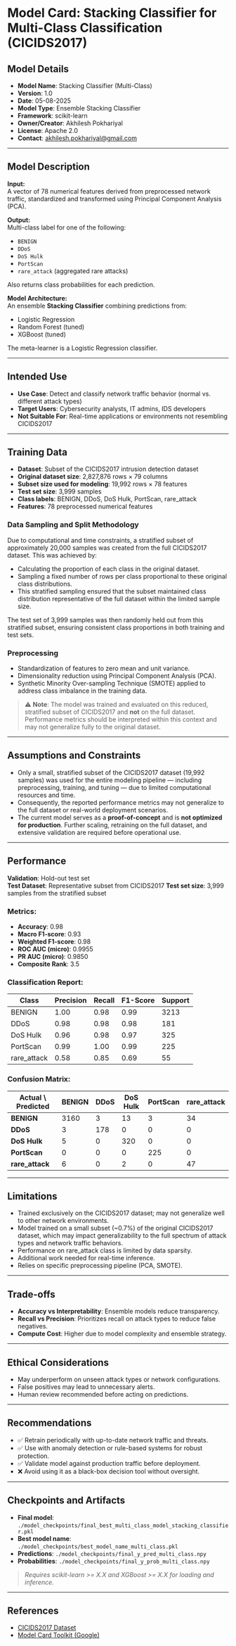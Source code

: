 # Model Card: Stacking Classifier for Multi-Class Classification (CICIDS2017)

## Model Details

- **Model Name**: Stacking Classifier (Multi-Class)
- **Version**: 1.0  
- **Date**: 05-08-2025  
- **Model Type**: Ensemble Stacking Classifier  
- **Framework**: scikit-learn  
- **Owner/Creator**: Akhilesh Pokhariyal  
- **License**: Apache 2.0  
- **Contact**: akhilesh.pokhariyal@gmail.com  

---

## Model Description

**Input:**  
A vector of 78 numerical features derived from preprocessed network traffic, standardized and transformed using Principal Component Analysis (PCA).

**Output:**  
Multi-class label for one of the following:
- `BENIGN`
- `DDoS`
- `DoS Hulk`
- `PortScan`
- `rare_attack` (aggregated rare attacks)

Also returns class probabilities for each prediction.

**Model Architecture:**  
An ensemble **Stacking Classifier** combining predictions from:
- Logistic Regression
- Random Forest (tuned)
- XGBoost (tuned)

The meta-learner is a Logistic Regression classifier.

---

## Intended Use

- **Use Case**: Detect and classify network traffic behavior (normal vs. different attack types)
- **Target Users**: Cybersecurity analysts, IT admins, IDS developers  
- **Not Suitable For**: Real-time applications or environments not resembling CICIDS2017

---
## Training Data

- **Dataset**: Subset of the CICIDS2017 intrusion detection dataset  
- **Original dataset size**: 2,827,876 rows × 79 columns  
- **Subset size used for modeling**: 19,992 rows × 78 features  
- **Test set size**: 3,999 samples  
- **Class labels**: BENIGN, DDoS, DoS Hulk, PortScan, rare_attack  
- **Features**: 78 preprocessed numerical features  

### Data Sampling and Split Methodology

Due to computational and time constraints, a stratified subset of approximately 20,000 samples was created from the full CICIDS2017 dataset. This was achieved by:

- Calculating the proportion of each class in the original dataset.
- Sampling a fixed number of rows per class proportional to these original class distributions.
- This stratified sampling ensured that the subset maintained class distribution representative of the full dataset within the limited sample size.

The test set of 3,999 samples was then randomly held out from this stratified subset, ensuring consistent class proportions in both training and test sets.

### Preprocessing

- Standardization of features to zero mean and unit variance.
- Dimensionality reduction using Principal Component Analysis (PCA).
- Synthetic Minority Over-sampling Technique (SMOTE) applied to address class imbalance in the training data.

> ⚠️ **Note**: The model was trained and evaluated on this reduced, stratified subset of CICIDS2017 and **not** on the full dataset. Performance metrics should be interpreted within this context and may not generalize fully to the original dataset.

---

## Assumptions and Constraints

- Only a small, stratified subset of the CICIDS2017 dataset (19,992 samples) was used for the entire modeling pipeline — including preprocessing, training, and tuning — due to limited computational resources and time.
- Consequently, the reported performance metrics may not generalize to the full dataset or real-world deployment scenarios.
- The current model serves as a **proof-of-concept** and is **not optimized for production**. Further scaling, retraining on the full dataset, and extensive validation are required before operational use.

---

## Performance

**Validation**: Hold-out test set  
**Test Dataset**: Representative subset from CICIDS2017
**Test set size**: 3,999 samples from the stratified subset

### Metrics:
- **Accuracy**: 0.98  
- **Macro F1-score**: 0.93  
- **Weighted F1-score**: 0.98  
- **ROC AUC (micro)**: 0.9955  
- **PR AUC (micro)**: 0.9850  
- **Composite Rank**: 3.5

### Classification Report:

| Class        | Precision | Recall | F1-Score | Support |
|--------------|-----------|--------|----------|---------|
| BENIGN       | 1.00      | 0.98   | 0.99     | 3213    |
| DDoS         | 0.98      | 0.98   | 0.98     | 181     |
| DoS Hulk     | 0.96      | 0.98   | 0.97     | 325     |
| PortScan     | 0.99      | 1.00   | 0.99     | 225     |
| rare_attack  | 0.58      | 0.85   | 0.69     | 55      |

### Confusion Matrix:

| Actual \ Predicted | BENIGN | DDoS | DoS Hulk | PortScan | rare_attack |
|--------------------|--------|------|----------|----------|-------------|
| **BENIGN**         | 3160   | 3    | 13       | 3        | 34          |
| **DDoS**           | 3      | 178  | 0        | 0        | 0           |
| **DoS Hulk**       | 5      | 0    | 320      | 0        | 0           |
| **PortScan**       | 0      | 0    | 0        | 225      | 0           |
| **rare_attack**    | 6      | 0    | 2        | 0        | 47          |


---

## Limitations

- Trained exclusively on the CICIDS2017 dataset; may not generalize well to other network environments.
- Model trained on a small subset (~0.7%) of the original CICIDS2017 dataset, which may impact generalizability to the full spectrum of attack types and network traffic behaviors.
- Performance on rare_attack class is limited by data sparsity.
- Additional work needed for real-time inference.
- Relies on specific preprocessing pipeline (PCA, SMOTE).

---

## Trade-offs

- **Accuracy vs Interpretability**: Ensemble models reduce transparency.
- **Recall vs Precision**: Prioritizes recall on attack types to reduce false negatives.
- **Compute Cost**: Higher due to model complexity and ensemble strategy.

---

## Ethical Considerations

- May underperform on unseen attack types or network configurations.
- False positives may lead to unnecessary alerts.
- Human review recommended before acting on predictions.

---

## Recommendations

- ✅ Retrain periodically with up-to-date network traffic and threats.  
- ✅ Use with anomaly detection or rule-based systems for robust protection.  
- ✅ Validate model against production traffic before deployment.  
- ❌ Avoid using it as a black-box decision tool without oversight.  

---

## Checkpoints and Artifacts

- **Final model**: `./model_checkpoints/final_best_multi_class_model_stacking_classifier.pkl`  
- **Best model name**: `./model_checkpoints/best_model_name_multi_class.pkl`  
- **Predictions**: `./model_checkpoints/final_y_pred_multi_class.npy`  
- **Probabilities**: `./model_checkpoints/final_y_prob_multi_class.npy`  

> *Requires scikit-learn >= X.X and XGBoost >= X.X for loading and inference.*
---

## References

- [CICIDS2017 Dataset](https://www.unb.ca/cic/datasets/ids-2017.html)  
- [Model Card Toolkit (Google)](https://github.com/tensorflow/model-card-toolkit)

